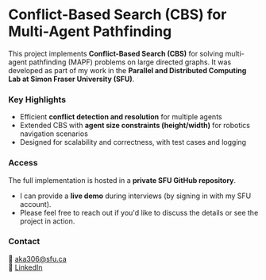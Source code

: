 # Conflict-Based Search (CBS) for Multi-Agent Pathfinding

This project implements **Conflict-Based Search (CBS)** for solving multi-agent pathfinding (MAPF) problems on large directed graphs. 
It was developed as part of my work in the **Parallel and Distributed Computing Lab at Simon Fraser University (SFU)**.  

### Key Highlights
- Efficient **conflict detection and resolution** for multiple agents  
- Extended CBS with **agent size constraints (height/width)** for robotics navigation scenarios  
- Designed for scalability and correctness, with test cases and logging  

### Access
The full implementation is hosted in a **private SFU GitHub repository**.  
- I can provide a **live demo** during interviews (by signing in with my SFU account).  
- Please feel free to reach out if you'd like to discuss the details or see the project in action.  

### Contact
📧 aka306@sfu.ca  
🔗 [LinkedIn](https://www.linkedin.com/in/asfand-khan-a03888275/)  

